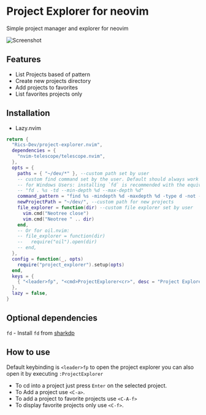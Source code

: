 # Project Explorer for neovim

Simple project manager and explorer for neovim

![Screenshot](./doc/Screenshot1.png)

## Features

- List Projects based of pattern
- Create new projects directory
- Add projects to favorites
- List favorites projects only

## Installation

- Lazy.nvim

```lua
return {
  "Rics-Dev/project-explorer.nvim",
  dependencies = {
    "nvim-telescope/telescope.nvim",
  },
  opts = {
    paths = { "~/dev/*" }, --custom path set by user
    -- custom find command set by the user. Default should always work on unix unless user has heavily modified tools and/or PATH
    -- for Windows Users: installing `fd` is recommended with the equivalent `fd` command
    -- "fd . %s -td --min-depth %d --max-depth %d"
    command_pattern = "find %s -mindepth %d -maxdepth %d -type d -not -name '.git'",
    newProjectPath = "~/dev/", --custom path for new projects
    file_explorer = function(dir) --custom file explorer set by user
      vim.cmd("Neotree close")
      vim.cmd("Neotree " .. dir)
    end,
    -- Or for oil.nvim:
    -- file_explorer = function(dir)
    --   require("oil").open(dir)
    -- end,
  },
  config = function(_, opts)
    require("project_explorer").setup(opts)
  end,
  keys = {
    { "<leader>fp", "<cmd>ProjectExplorer<cr>", desc = "Project Explorer" },
  },
  lazy = false,
}
```

## Optional dependencies

`fd` - Install `fd` from [sharkdp](https://github.com/sharkdp/fd)

## How to use

Default keybinding is `<leader>fp` to open the project explorer
you can also open it by executing `:ProjectExplorer`

- To cd into a project just press `Enter` on the selected project.
- To Add a project use `<C-a>`.
- To add a project to favorite projects use `<C-A-f>`
- To display favorite projects only use `<C-f>`.
